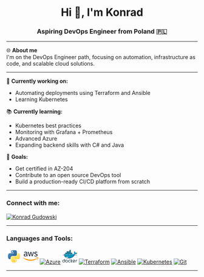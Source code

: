 <h1 align="center">Hi 👋, I'm Konrad</h1>
<h3 align="center">Aspiring DevOps Engineer from Poland 🇵🇱</h3>

---

🌐 **About me**  
I'm on the DevOps Engineer path, focusing on automation, infrastructure as code, and scalable cloud solutions.

---

🚀 **Currently working on:**  
- Automating deployments using Terraform and Ansible
- Learning Kubernetes


📚 **Currently learning:**  
- Kubernetes best practices  
- Monitoring with Grafana + Prometheus  
- Advanced Azure 
- Expanding backend skills with C# and Java

🎯 **Goals:**  
- Get certified in AZ-204 
- Contribute to an open source DevOps tool  
- Build a production-ready CI/CD platform from scratch


---

<h3 align="left">Connect with me:</h3>
<p align="left">
<a href="https://linkedin.com/in/konrad-gudowski" target="blank">
<img align="center" src="https://raw.githubusercontent.com/rahuldkjain/github-profile-readme-generator/master/src/images/icons/Social/linked-in-alt.svg" alt="Konrad Gudowski" height="30" width="40" />
</a>
</p>

---

<h3 align="left">Languages and Tools:</h3>

<p align="left">
  <!-- Twoje obecne loga -->
  <a href="https://www.python.org" target="_blank"><img src="https://raw.githubusercontent.com/devicons/devicon/master/icons/python/python-original.svg" alt="Python" width="40" height="40"/></a>
  <a href="https://aws.amazon.com" target="_blank"><img src="https://raw.githubusercontent.com/devicons/devicon/master/icons/amazonwebservices/amazonwebservices-original-wordmark.svg" alt="AWS" width="40" height="40"/></a>
  <a href="https://azure.microsoft.com/" target="_blank"><img src="https://www.vectorlogo.zone/logos/microsoft_azure/microsoft_azure-icon.svg" alt="Azure" width="40" height="40"/></a>
  <a href="https://www.docker.com/" target="_blank"><img src="https://raw.githubusercontent.com/devicons/devicon/master/icons/docker/docker-original-wordmark.svg" alt="Docker" width="40" height="40"/></a>
  <a href="https://www.terraform.io/" target="_blank"><img src="https://cdn.jsdelivr.net/gh/devicons/devicon/icons/terraform/terraform-original.svg" alt="Terraform" width="40" height="40"/></a>
  <a href="https://www.ansible.com/" target="_blank"><img src="https://cdn.worldvectorlogo.com/logos/ansible.svg" alt="Ansible" width="40" height="40"/></a>
  <a href="https://kubernetes.io/" target="_blank"><img src="https://www.vectorlogo.zone/logos/kubernetes/kubernetes-icon.svg" alt="Kubernetes" width="40" height="40"/></a>
  <a href="https://git-scm.com/" target="_blank"><img src="https://www.vectorlogo.zone/logos/git-scm/git-scm-icon.svg" alt="Git" width="40" height="40"/></a>
</p>

---

